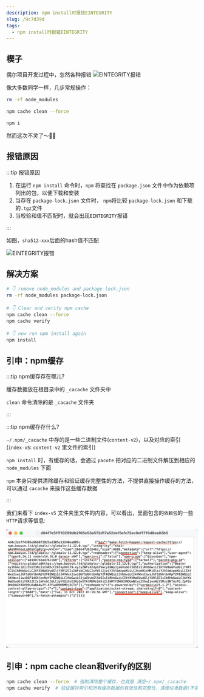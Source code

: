 ```yaml
---
description: npm install时报错EINTEGRITY
slug: /9c7d39d
tags: 
  - npm install时报错EINTEGRITY
---
```



## 楔子

偶尔项目开发过程中，忽然各种报错
![EINTEGRITY报错](@site/static/blog/EINTEGRITY.jpg)

像大多数同学一样，几步常规操作：

```bash title=1.移除所有依赖
rm -rf node_modules
```

```bash title=2.清npm缓存
npm cache clean --force
```

```bash title=3.重新安装
npm i
```

然而这次不灵了～😵‍💫

## 报错原因

:::tip 报错原因

1. 在运行 `npm install` 命令时，`npm` 将查找在 `package.json` 文件中作为依赖项列出的包，以便下载和安装
2. 当存在 `package-lock.json` 文件时， `npm`将比较 `package-lock.json` 和下载的`.tgz`文件
3. 当校验和值不匹配时，就会出现`EINTEGRITY`报错

:::

如图，`sha512-xxx`后面的hash值不匹配

![EINTEGRITY报错](@site/static/blog/EINTEGRITY02.jpg)


## 解决方案

```bash
# 👇 remove node_modules and package-lock.json
rm -rf node_modules package-lock.json

# 👇 Clear and verify npm cache
npm cache clean --force
npm cache verify

# 👇 now run npm install again
npm install
```

## 引申：npm缓存

:::tip npm缓存存在哪儿?

缓存数据放在根目录中的 `_cacache` 文件夹中

`clean` 命令清除的是 `_cacache` 文件夹

:::


:::tip npm缓存存什么?

`~/.npm/_cacache` 中存的是一些二进制文件(`content-v2`)，以及对应的索引(`index-v5`: `content-v2` 里文件的索引)

`npm install` 时，有缓存的话，会通过 `pacote` 把对应的二进制文件解压到相应的 `node_modules` 下面

`npm` 本身只提供清除缓存和验证缓存完整性的方法，不提供直接操作缓存的方法，可以通过 `cacache` 来操作这些缓存数据

:::


我们来看下 `index-v5` 文件夹里文件的内容，可以看出，里面包含的`依赖包`的一些`HTTP`请求等信息:

![索引文件](../static/blog/EINTEGRITY03.jpg)


## 引申：npm cache clean和verify的区别

```bash
npm cache clean --force  # 强制清除整个缓存，也就是 清空~/.npm/_cacache
npm cache verify  # 验证缓存索引和所有缓存数据的有效性和完整性，清理垃圾数据(不需要的数据)
```
